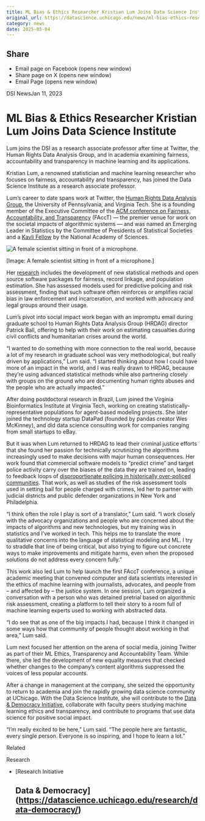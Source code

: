 ```yaml
---
title: ML Bias & Ethics Researcher Kristian Lum Joins Data Science Institute – DSI
original_url: https://datascience.uchicago.edu/news/ml-bias-ethics-researcher-kristian-lum-joins-data-science-institute
category: news
date: 2025-05-04
---
```


## Share

* Email page on Facebook (opens new window)
* Share page on X (opens new window)
* Email Page (opens new window)

<!-- Table-like structure detected -->

DSI NewsJan 11, 2023

# ML Bias & Ethics Researcher Kristian Lum Joins Data Science Institute

Lum joins the DSI as a research associate professor after time at Twitter, the Human Rights Data Analysis Group, and in academia examining fairness, accountability and transparency in machine learning and its applications.

Kristian Lum, a renowned statistician and machine learning researcher who focuses on fairness, accountability and transparency, has joined the Data Science Institute as a research associate professor.

Lum’s career to date spans work at Twitter, the [Human Rights Data Analysis Group](https://hrdag.org/), the University of Pennsylvania, and Virginia Tech. She is a founding member of the Executive Committee of the [ACM conference on Fairness, Accountability, and Transparency](https://facctconference.org/) (FAccT) — the premier venue for work on the societal impacts of algorithmic systems — and was named an Emerging Leader in Statistics by the Committee of Presidents of Statistical Societies and a [Kavli Fellow](http://www.nasonline.org/programs/kavli-frontiers-of-science/news/2022-kavli-fellows.html) by the National Academy of Sciences.

![A female scientist sitting in front of a microphone.](https://datascience.uchicago.edu/wp-content/uploads/2023/01/kristian-speaking-300x300.jpg)

[Image: A female scientist sitting in front of a microphone.]

Her [research](https://scholar.google.com/citations?hl=en&user=nfLC9S0AAAAJ) includes the development of new statistical methods and open source software packages for fairness, record linkage, and population estimation. She has assessed models used for predictive policing and risk assessment, finding that such software often reinforces or amplifies racial bias in law enforcement and incarceration, and worked with advocacy and legal groups around their usage.

Lum’s pivot into social impact work began with an impromptu email during graduate school to Human Rights Data Analysis Group (HRDAG) director Patrick Ball, offering to help with their work on estimating casualties during civil conflicts and humanitarian crises around the world.

“I wanted to do something with more connection to the real world, because a lot of my research in graduate school was very methodological, but really driven by applications,” Lum said. “I started thinking about how I could have more of an impact in the world, and I was really drawn to HRDAG, because they’re using advanced statistical methods while also partnering closely with groups on the ground who are documenting human rights abuses and the people who are actually impacted.”

After doing postdoctoral research in Brazil, Lum joined the Virginia Bioinformatics Institute at Virginia Tech, working on creating statistically-representative populations for agent-based modeling projects. She later joined the technology startup DataPad (founded by pandas creator Wes McKinney), and did data science consulting work for companies ranging from small startups to eBay.

But it was when Lum returned to HRDAG to lead their criminal justice efforts that she found her passion for technically scrutinizing the algorithms increasingly used to make decisions with major human consequences. Her work found that commercial software models to “predict crime” and target police activity carry over the biases of the data they are trained on, leading to feedback loops of [disproportionate policing in historically over-policed communities](https://rss.onlinelibrary.wiley.com/doi/full/10.1111/j.1740-9713.2016.00960.x). That work, as well as studies of the risk assessment tools used in setting bail for people charged with crimes, led her to partner with judicial districts and public defender organizations in New York and Philadelphia.

“I think often the role I play is sort of a translator,” Lum said. “I work closely with the advocacy organizations and people who are concerned about the impacts of algorithms and new technologies, but my training was in statistics and I’ve worked in tech. This helps me to translate the more qualitative concerns into the language of statistical modeling and ML. I try to straddle that line of being critical, but also trying to figure out concrete ways to make improvements and mitigate harms, even when the proposed solutions do not address every concern fully.”

This work also led Lum to help launch the first FAccT conference, a unique academic meeting that convened computer and data scientists interested in the ethics of machine learning with journalists, advocates, and people from – and affected by – the justice system. In one session, Lum organized a conversation with a person who was detained pretrial based on algorithmic risk assessment, creating a platform to tell their story to a room full of machine learning experts used to working with abstracted data.

“I do see that as one of the big impacts I had, because I think it changed in some ways how that community of people thought about working in that area,” Lum said.

Lum next focused her attention on the arena of social media, joining Twitter as part of their ML Ethics, Transparency and Accountability Team. While there, she led the development of new equality measures that checked whether changes to the company’s content algorithms suppressed the voices of less popular accounts.

After a change in management at the company, she seized the opportunity to return to academia and join the rapidly growing data science community at UChicago. With the Data Science Institute, she will contribute to the [Data & Democracy Initiative](https://datascience.uchicago.edu/research/data-democracy-initiative/), collaborate with faculty peers studying machine learning ethics and transparency, and contribute to programs that use data science for positive social impact.

“I’m really excited to be here,” Lum said. “The people here are fantastic, every single person. Everyone is so inspiring, and I hope to learn a lot.”

Related

Research

* [Research Initiative

  ## Data & Democracy](https://datascience.uchicago.edu/research/data-democracy/)